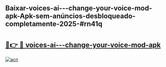 ## Baixar-voices-ai---change-your-voice-mod-apk-Apk-sem-anúncios-desbloqueado-completamente-2025-#rn41q

# <h2><a href="https://ainizakaria.my?title=voices-ai---change-your-voice-mod-apk&ref=22M">🔗👉 🔴 voices-ai---change-your-voice-mod-apk</a></h2>

[![acn](https://github.com/user-attachments/assets/0f9c940e-d8b0-45ae-aac7-cd30a18b3e1c)](https://ainizakaria.my?title=voices-ai---change-your-voice-mod-apk&ref=22M)


